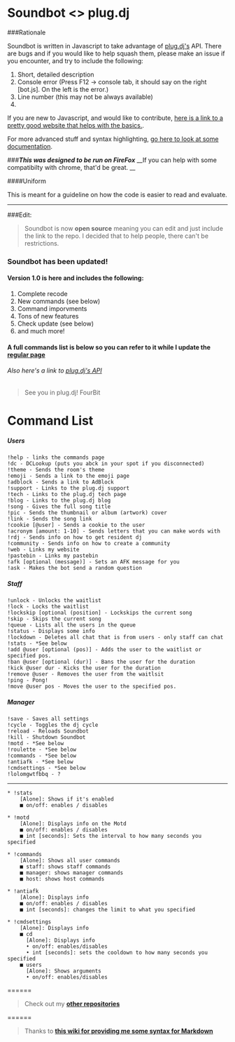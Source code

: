 Soundbot <> plug.dj
======

###Rationale

Soundbot is written in Javascript to take advantage of [plug.dj's](http://plug.dj) API.
There are bugs and if you would like to help squash them, please make an issue if you encounter, and try to include the following:

1. Short, detailed description
2. Console error (Press F12 -> console tab, it should say on the right [bot.js]. On the left is the error.)
3. Line number (this may not be always available)
4. 

If you are new to Javascript, and would like to contribute, [here is a link to a pretty good website that helps with the basics.](http://codecademy.com). 

For more advanced stuff and syntax highlighting, [go here to look at some documentation](https://developer.mozilla.org/en-US/docs/Web/JavaScript/Reference).

###__*This was designed to be run on FireFox*__
__If you can help with some compatibilty with chrome, that'd be great. __

####Uniform

This is meant for a guideline on how the code is easier to read and evaluate.

----------

###Edit: 
> Soundbot is now __open source__ meaning you can edit and just include the link to the repo.
I decided that to help people, there can't be restrictions.

### Soundbot has been updated!
#### Version 1.0 is here and includes the following:
1. Complete recode
2. New commands (see below)
3. Command imporvments
4. Tons of new features
5. Check update (see below)
6. and much more!

#### A full commands list is below so you can refer to it while I update the **[regular page](http://astroshock.bl.ee/soundbot)**

###### Also here's a link to [plug.dj's API](http://support.plug.dj/hc/en-us/sections/200353347-Front-End-API)

> See you in plug.dj!
  FourBit

Command List
======

##### Users
```
!help - links the commands page
!dc - DCLookup (puts you abck in your spot if you disconnected)
!theme - Sends the room's theme
!emoji - Sends a link to the emoji page
!adblock - Sends a link to AdBlock
!support - Links to the plug.dj support
!tech - Links to the plug.dj tech page
!blog - Links to the plug.dj blog
!song - Gives the full song title
!pic - Sends the thumbnail or album (artwork) cover
!link - Sends the song link
!cookie [@user] - Sends a cookie to the user
!acronym [amount: 1-10] - Sends letters that you can make words with
!rdj - Sends info on how to get resident dj
!community - Sends info on how to create a community
!web - Links my website
!pastebin - Links my pastebin
!afk [optional (message)] - Sets an AFK message for you
!ask - Makes the bot send a random question
```

##### Staff
```
!unlock - Unlocks the waitlist
!lock - Locks the waitlist
!lockskip [optional (position] - Lockskips the current song
!skip - Skips the current song
!queue - Lists all the users in the queue
!status - Displays some info
!lockdown - Deletes all chat that is from users - only staff can chat
!stats - *See below
!add @user [optional (pos)] - Adds the user to the waitlist or specified pos.
!ban @user [optional (dur)] - Bans the user for the duration
!kick @user dur - Kicks the user for the duration
!remove @user - Removes the user from the waitlsit
!ping - Pong!
!move @user pos - Moves the user to the specified pos.
```

##### Manager
```
!save - Saves all settings
!cycle - Toggles the dj cycle
!reload - Reloads Soundbot
!kill - Shutdown Soundbot
!motd - *See below
!roulette - *See below
!commands - *See below
!antiafk - *See below
!cmdsettings - *See below
!lolomgwtfbbq - ?
```
--------

```
* !stats 
    [Alone]: Shows if it's enabled
    ■ on/off: enables / disables
    
* !motd
    [Alone]: Displays info on the Motd
    ■ on/off: enables / disables
    ■ int [seconds]: Sets the interval to how many seconds you specified

* !commands
    [Alone]: Shows all user commands
    ■ staff: shows staff commands
    ■ manager: shows manager commands
    ■ host: shows host commands

* !antiafk
    [Alone]: Displays info
    ■ on/off: enables / disables
    ■ int [seconds]: changes the limit to what you specified

* !cmdsettings
    [Alone]: Displays info
    ■ cd 
      [Alone]: Displays info
      • on/off: enables/disables
      • int [seconds]: sets the cooldown to how many seconds you specified
    ■ users
      [Alone]: Shows arguments
      • on/off: enables/disables
```

======

> Check out my **[other repositories](https://github.com/Pr0Code?tab=repositories)**

======

> Thanks to **[this wiki for providing me some syntax for Markdown](https://github.com/adam-p/markdown-here/wiki/Markdown-Cheatsheet)**
